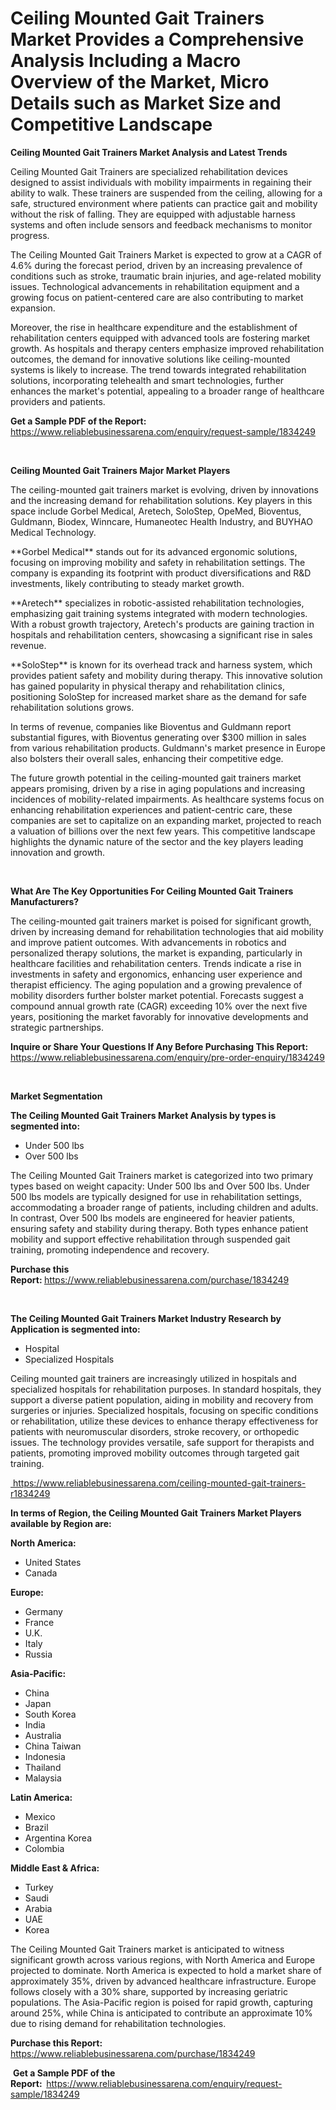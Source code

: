 <p><h1>Ceiling Mounted Gait Trainers Market Provides a Comprehensive Analysis Including a Macro Overview of the Market, Micro Details such as Market Size and Competitive Landscape</h1></p><p><strong>Ceiling Mounted Gait Trainers Market Analysis and Latest Trends</strong></p>
<p><p>Ceiling Mounted Gait Trainers are specialized rehabilitation devices designed to assist individuals with mobility impairments in regaining their ability to walk. These trainers are suspended from the ceiling, allowing for a safe, structured environment where patients can practice gait and mobility without the risk of falling. They are equipped with adjustable harness systems and often include sensors and feedback mechanisms to monitor progress.</p><p>The Ceiling Mounted Gait Trainers Market is expected to grow at a CAGR of 4.6% during the forecast period, driven by an increasing prevalence of conditions such as stroke, traumatic brain injuries, and age-related mobility issues. Technological advancements in rehabilitation equipment and a growing focus on patient-centered care are also contributing to market expansion. </p><p>Moreover, the rise in healthcare expenditure and the establishment of rehabilitation centers equipped with advanced tools are fostering market growth. As hospitals and therapy centers emphasize improved rehabilitation outcomes, the demand for innovative solutions like ceiling-mounted systems is likely to increase. The trend towards integrated rehabilitation solutions, incorporating telehealth and smart technologies, further enhances the market's potential, appealing to a broader range of healthcare providers and patients.</p></p>
<p><strong>Get a Sample PDF of the Report:&nbsp;</strong> <a href="https://www.reliablebusinessarena.com/enquiry/request-sample/1834249?utm_campaign=1892&utm_medium=2&utm_source=Github&utm_content=ia&utm_term=14042025&utm_id=ceiling-mounted-gait-trainers">https://www.reliablebusinessarena.com/enquiry/request-sample/1834249</a></p>
<p>&nbsp;</p>
<p><strong>Ceiling Mounted Gait Trainers Major Market Players</strong></p>
<p><p>The ceiling-mounted gait trainers market is evolving, driven by innovations and the increasing demand for rehabilitation solutions. Key players in this space include Gorbel Medical, Aretech, SoloStep, OpeMed, Bioventus, Guldmann, Biodex, Winncare, Humaneotec Health Industry, and BUYHAO Medical Technology.</p><p>**Gorbel Medical** stands out for its advanced ergonomic solutions, focusing on improving mobility and safety in rehabilitation settings. The company is expanding its footprint with product diversifications and R&D investments, likely contributing to steady market growth.</p><p>**Aretech** specializes in robotic-assisted rehabilitation technologies, emphasizing gait training systems integrated with modern technologies. With a robust growth trajectory, Aretech's products are gaining traction in hospitals and rehabilitation centers, showcasing a significant rise in sales revenue.</p><p>**SoloStep** is known for its overhead track and harness system, which provides patient safety and mobility during therapy. This innovative solution has gained popularity in physical therapy and rehabilitation clinics, positioning SoloStep for increased market share as the demand for safe rehabilitation solutions grows.</p><p>In terms of revenue, companies like Bioventus and Guldmann report substantial figures, with Bioventus generating over $300 million in sales from various rehabilitation products. Guldmann's market presence in Europe also bolsters their overall sales, enhancing their competitive edge.</p><p>The future growth potential in the ceiling-mounted gait trainers market appears promising, driven by a rise in aging populations and increasing incidences of mobility-related impairments. As healthcare systems focus on enhancing rehabilitation experiences and patient-centric care, these companies are set to capitalize on an expanding market, projected to reach a valuation of billions over the next few years. This competitive landscape highlights the dynamic nature of the sector and the key players leading innovation and growth.</p></p>
<p>&nbsp;</p>
<p><strong>What Are The Key Opportunities For Ceiling Mounted Gait Trainers Manufacturers?</strong></p>
<p><p>The ceiling-mounted gait trainers market is poised for significant growth, driven by increasing demand for rehabilitation technologies that aid mobility and improve patient outcomes. With advancements in robotics and personalized therapy solutions, the market is expanding, particularly in healthcare facilities and rehabilitation centers. Trends indicate a rise in investments in safety and ergonomics, enhancing user experience and therapist efficiency. The aging population and a growing prevalence of mobility disorders further bolster market potential. Forecasts suggest a compound annual growth rate (CAGR) exceeding 10% over the next five years, positioning the market favorably for innovative developments and strategic partnerships.</p></p>
<p><strong>Inquire or Share Your Questions If Any Before Purchasing This Report:</strong> <a href="https://www.reliablebusinessarena.com/enquiry/pre-order-enquiry/1834249?utm_campaign=1892&utm_medium=2&utm_source=Github&utm_content=ia&utm_term=14042025&utm_id=ceiling-mounted-gait-trainers">https://www.reliablebusinessarena.com/enquiry/pre-order-enquiry/1834249</a></p>
<p>&nbsp;</p>
<p><strong>Market Segmentation</strong></p>
<p><strong>The Ceiling Mounted Gait Trainers Market Analysis by types is segmented into:</strong></p>
<p><ul><li>Under 500 lbs</li><li>Over 500 lbs</li></ul></p>
<p><p>The Ceiling Mounted Gait Trainers market is categorized into two primary types based on weight capacity: Under 500 lbs and Over 500 lbs. Under 500 lbs models are typically designed for use in rehabilitation settings, accommodating a broader range of patients, including children and adults. In contrast, Over 500 lbs models are engineered for heavier patients, ensuring safety and stability during therapy. Both types enhance patient mobility and support effective rehabilitation through suspended gait training, promoting independence and recovery.</p></p>
<p><strong>Purchase this Report:&nbsp;</strong><a href="https://www.reliablebusinessarena.com/purchase/1834249?utm_campaign=1892&utm_medium=2&utm_source=Github&utm_content=ia&utm_term=14042025&utm_id=ceiling-mounted-gait-trainers">https://www.reliablebusinessarena.com/purchase/1834249</a></p>
<p>&nbsp;</p>
<p><strong>The Ceiling Mounted Gait Trainers Market Industry Research by Application is segmented into:</strong></p>
<p><ul><li>Hospital</li><li>Specialized Hospitals</li></ul></p>
<p><p>Ceiling mounted gait trainers are increasingly utilized in hospitals and specialized hospitals for rehabilitation purposes. In standard hospitals, they support a diverse patient population, aiding in mobility and recovery from surgeries or injuries. Specialized hospitals, focusing on specific conditions or rehabilitation, utilize these devices to enhance therapy effectiveness for patients with neuromuscular disorders, stroke recovery, or orthopedic issues. The technology provides versatile, safe support for therapists and patients, promoting improved mobility outcomes through targeted gait training.</p></p>
<p><a href="https://www.reliablebusinessarena.com/ceiling-mounted-gait-trainers-r1834249?utm_campaign=1892&utm_medium=2&utm_source=Github&utm_content=ia&utm_term=14042025&utm_id=ceiling-mounted-gait-trainers">&nbsp;https://www.reliablebusinessarena.com/ceiling-mounted-gait-trainers-r1834249</a></p>
<p><strong>In terms of Region, the Ceiling Mounted Gait Trainers Market Players available by Region are:</strong></p>
<p>
    <p> <strong> North America: </strong>
        <ul>
            <li>United States</li>
            <li>Canada</li>
        </ul>
        </p> 
    <p> <strong> Europe: </strong>
        <ul>
            <li>Germany</li>
            <li>France</li>
            <li>U.K.</li>
            <li>Italy</li>
            <li>Russia</li>
        </ul>
        </p> 
    <p> <strong> Asia-Pacific: </strong>
        <ul>
            <li>China</li>
            <li>Japan</li>
            <li>South Korea</li>
            <li>India</li>
            <li>Australia</li>
            <li>China Taiwan</li>
            <li>Indonesia</li>
            <li>Thailand</li>
            <li>Malaysia</li>
        </ul>
        </p> 
    <p> <strong> Latin America: </strong>
        <ul>
            <li>Mexico</li>
            <li>Brazil</li>
            <li>Argentina Korea</li>
            <li>Colombia</li>
        </ul>
        </p> 
    <p> <strong> Middle East & Africa: </strong>
        <ul>
            <li>Turkey</li>
            <li>Saudi</li>
            <li>Arabia</li>
            <li>UAE</li>
            <li>Korea</li>
        </ul>
    </p>
    </p>
<p><p>The Ceiling Mounted Gait Trainers market is anticipated to witness significant growth across various regions, with North America and Europe projected to dominate. North America is expected to hold a market share of approximately 35%, driven by advanced healthcare infrastructure. Europe follows closely with a 30% share, supported by increasing geriatric populations. The Asia-Pacific region is poised for rapid growth, capturing around 25%, while China is anticipated to contribute an approximate 10% due to rising demand for rehabilitation technologies.</p></p>
<p><strong>Purchase this Report: </strong><a href="https://www.reliablebusinessarena.com/purchase/1834249?utm_campaign=1892&utm_medium=2&utm_source=Github&utm_content=ia&utm_term=14042025&utm_id=ceiling-mounted-gait-trainers">https://www.reliablebusinessarena.com/purchase/1834249</a></p>
<p>&nbsp;<strong>Get a Sample PDF of the Report:&nbsp;&nbsp;</strong><a href="https://www.reliablebusinessarena.com/enquiry/request-sample/1834249?utm_campaign=1892&utm_medium=2&utm_source=Github&utm_content=ia&utm_term=14042025&utm_id=ceiling-mounted-gait-trainers">https://www.reliablebusinessarena.com/enquiry/request-sample/1834249</a></p>
<p><strong></strong></p>
<p><p></p><p></p><p></p></p>